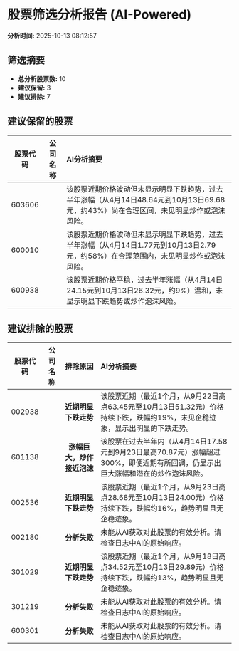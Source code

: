 # 股票筛选分析报告 (AI-Powered)

**分析时间:** 2025-10-13 08:12:57

## 筛选摘要

- **总分析股票数:** 10
- **建议保留:** 3
- **建议排除:** 7

## 建议保留的股票

| 股票代码 | 公司名称 | AI分析摘要 |
|:---:|:---:|:---|
| 603606 |  | 该股票近期价格波动但未显示明显下跌趋势，过去半年涨幅（从4月14日48.64元到10月13日69.68元，约43%）尚在合理区间，未见明显炒作或泡沫风险。 |
| 600010 |  | 该股票近期价格波动但未显示明显下跌趋势，过去半年涨幅（从4月14日1.77元到10月13日2.79元，约58%）在合理范围内，未见明显炒作或泡沫风险。 |
| 600938 |  | 该股票近期价格平稳，过去半年涨幅（从4月14日24.15元到10月13日26.32元，约9%）温和，未显示明显下跌趋势或炒作泡沫风险。 |

## 建议排除的股票

| 股票代码 | 公司名称 | 排除原因 | AI分析摘要 |
|:---:|:---:|:---:|:---|
| 002938 |  | **近期明显下跌走势** | 该股票近期（最近1个月，从9月22日高点63.45元至10月13日51.32元）价格持续下跌，跌幅约19%，未见企稳迹象，显示出明显的下跌走势。 |
| 601138 |  | **涨幅巨大，炒作接近泡沫** | 该股票在过去半年内（从4月14日17.58元到9月23日最高70.87元）涨幅超过300%，即便近期有所回调，仍显示出巨大涨幅和潜在的炒作泡沫风险。 |
| 002536 |  | **近期明显下跌走势** | 该股票近期（最近1个月，从9月23日高点28.68元至10月13日24.00元）价格持续下跌，跌幅约16%，趋势明显且无企稳迹象。 |
| 002180 |  | **分析失败** | 未能从AI获取对此股票的有效分析。请检查日志中AI的原始响应。 |
| 301029 |  | **近期明显下跌走势** | 该股票近期（最近1个月，从9月18日高点34.52元至10月13日29.89元）价格持续下跌，跌幅约13%，趋势明显且无企稳迹象。 |
| 301219 |  | **分析失败** | 未能从AI获取对此股票的有效分析。请检查日志中AI的原始响应。 |
| 600301 |  | **分析失败** | 未能从AI获取对此股票的有效分析。请检查日志中AI的原始响应。 |
